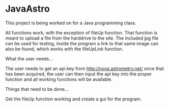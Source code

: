 # JavaAstro
This project is being worked on for a Java programming class. 

All functions work, with the exception of fileUp function. 
That function is meant to upload a file from the harddrive 
to the site. The included jpg file can be used for testing,
inside the program a link to that same image can also be found, 
which works with the fileUpLink function.

What the user needs...

The user needs to get an api key from http://nova.astrometry.net/
once that has been acquired, the user can then input the api key into
the proper function and all working functions will be available.

Things that need to be done...

Get the fileUp function working and create a gui for the program.
